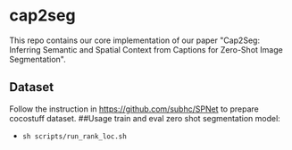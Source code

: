 # cap2seg
  
This repo contains our core implementation of our paper "Cap2Seg: Inferring Semantic and Spatial Context from Captions for Zero-Shot Image Segmentation".

## Dataset
Follow the instruction in https://github.com/subhc/SPNet to prepare cocostuff dataset.
##Usage
train and eval zero shot segmentation model:

* `sh scripts/run_rank_loc.sh`
